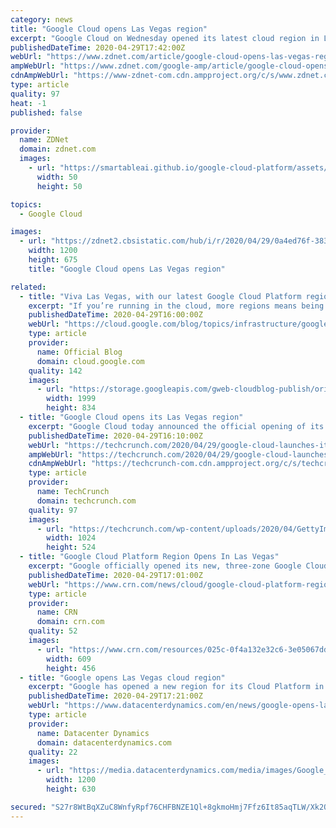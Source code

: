 ```yaml
---
category: news
title: "Google Cloud opens Las Vegas region"
excerpt: "Google Cloud on Wednesday opened its latest cloud region in Las Vegas, Nevada. The tech giant now has four cloud regions in the western US, seven across the entire US and 23 globally.  Adding more regions to the western US helps Google's customers reach their end users more quickly,"
publishedDateTime: 2020-04-29T17:42:00Z
webUrl: "https://www.zdnet.com/article/google-cloud-opens-las-vegas-region/"
ampWebUrl: "https://www.zdnet.com/google-amp/article/google-cloud-opens-las-vegas-region/"
cdnAmpWebUrl: "https://www-zdnet-com.cdn.ampproject.org/c/s/www.zdnet.com/google-amp/article/google-cloud-opens-las-vegas-region/"
type: article
quality: 97
heat: -1
published: false

provider:
  name: ZDNet
  domain: zdnet.com
  images:
    - url: "https://smartableai.github.io/google-cloud-platform/assets/images/organizations/zdnet.com-50x50.jpg"
      width: 50
      height: 50

topics:
  - Google Cloud

images:
  - url: "https://zdnet2.cbsistatic.com/hub/i/r/2020/04/29/0a4ed76f-383d-4c84-b57b-c2de32c3f81d/thumbnail/1200x675/764f4d0f2aa0287df0bb1c1752387dbc/arm-flexible-access-for-startups12.png"
    width: 1200
    height: 675
    title: "Google Cloud opens Las Vegas region"

related:
  - title: "Viva Las Vegas, with our latest Google Cloud Platform region"
    excerpt: "If you’re running in the cloud, more regions means being able to build reliable, fast applications that can serve your local customers. Today, we’re launching our newest Google Cloud Platform region in Las Vegas, bringing a fourth region to the western United States, the seventh nationally, and our global"
    publishedDateTime: 2020-04-29T16:00:00Z
    webUrl: "https://cloud.google.com/blog/topics/infrastructure/google-clouds-las-vegas-region-is-now-open/"
    type: article
    provider:
      name: Official Blog
      domain: cloud.google.com
    quality: 142
    images:
      - url: "https://storage.googleapis.com/gweb-cloudblog-publish/original_images/gcp_las_vegas.jpg"
        width: 1999
        height: 834
  - title: "Google Cloud opens its Las Vegas region"
    excerpt: "Google Cloud today announced the official opening of its Las Vegas data center region. With this, Google Cloud now operates four regions in the western U.S., with Las Vegas complementing Google Cloud’s existing data centers in Los Angeles,"
    publishedDateTime: 2020-04-29T16:10:00Z
    webUrl: "https://techcrunch.com/2020/04/29/google-cloud-launches-its-las-vegas-region/"
    ampWebUrl: "https://techcrunch.com/2020/04/29/google-cloud-launches-its-las-vegas-region/amp/"
    cdnAmpWebUrl: "https://techcrunch-com.cdn.ampproject.org/c/s/techcrunch.com/2020/04/29/google-cloud-launches-its-las-vegas-region/amp/"
    type: article
    provider:
      name: TechCrunch
      domain: techcrunch.com
    quality: 97
    images:
      - url: "https://techcrunch.com/wp-content/uploads/2020/04/GettyImages-565252875.jpg?w=1024"
        width: 1024
        height: 524
  - title: "Google Cloud Platform Region Opens In Las Vegas"
    excerpt: "Google officially opened its new, three-zone Google Cloud Platform region in Las Vegas today, giving customers operating in the U.S. a fourth western region to distribute their workloads"
    publishedDateTime: 2020-04-29T17:01:00Z
    webUrl: "https://www.crn.com/news/cloud/google-cloud-platform-region-opens-in-las-vegas"
    type: article
    provider:
      name: CRN
      domain: crn.com
    quality: 52
    images:
      - url: "https://www.crn.com/resources/025c-0f4a132e32c6-3e05067ddcb6-1000/google-cloud-next-intro_002_.jpg"
        width: 609
        height: 456
  - title: "Google opens Las Vegas cloud region"
    excerpt: "Google has opened a new region for its Cloud Platform in Las Vegas, bringing its total to 23 regions around the world. The Las Vegas region will provide business continuity, allowing US customers to distribute workloads across four western regions - Los Angeles,"
    publishedDateTime: 2020-04-29T17:21:00Z
    webUrl: "https://www.datacenterdynamics.com/en/news/google-opens-las-vegas-cloud-region/"
    type: article
    provider:
      name: Datacenter Dynamics
      domain: datacenterdynamics.com
    quality: 22
    images:
      - url: "https://media.datacenterdynamics.com/media/images/Google_Nevada.2e16d0ba.fill-1200x630.png"
        width: 1200
        height: 630

secured: "S27r8WtBqXZuC8WnfyRpf76CHFBNZE1Ql+8gkmoHmj7Ffz6It85aqTLW/Xk2OBptinE6cWXFNVsdLumwjlGJMBdy3y/Yx3i2NRAAEXCPdxXImQ5jqXITrKgec9fldQfj+x5a1C0/+/r5jk+KtnsFD9ZeMpLUnjFworj7lMmdwbxC+Ct3BfIXZtJPKIycznxyUtcK3uMPOEFE0tNvl2fBHvREKLid2SO0wOtemqJtceKdKxXUMyWdJ3RFrb0ZrrUPhnw5jl3khx0KutZep6JmQ+x9BfY6GYUUIJkP66lQyZAdaBfQ1zLidB7OY2YxR1iQ9o3Orm6REUj9RloJnQpifPV2Y9hiyrK7mc52YpfXN3IS35VZSL0fSXD6WfIWN+HaCpHQJw7nmjtC9t6fUIo3rRq0taXswKpqdFeUG3T7rMypjXIfH2FBeF/rJbsrm9v6Aj9KKrFPe+i685KEciwjexpGkPvcQPWsf3Zzandy6Tg=;ct1J3Ch2rvo9hQXmSoYp6A=="
---
```


